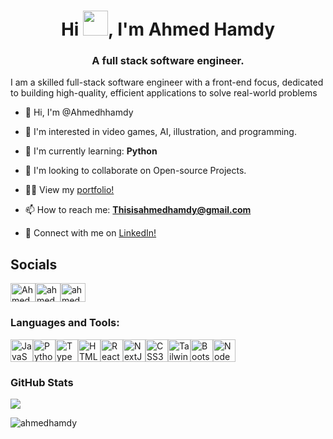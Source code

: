 <h1 align="center">Hi <img src="https://raw.githubusercontent.com/sudnyeshtalekar/sudnyeshtalekar/master/Assets/Hi.gif" width="40" />, I&#39;m Ahmed Hamdy</h1>
<h3 align="center">A full stack software engineer.</h3>

I am a skilled full-stack software engineer with a front-end focus, dedicated to building high-quality, efficient applications to solve real-world problems

- 👋 Hi, I&#39;m @Ahmedhhamdy

- 👀 I&#39;m interested in video games, AI, illustration, and programming.

- 🌱 I&#39;m currently learning: **Python**

- 👯 I&#39;m looking to collaborate on Open-source Projects.

- 👨‍💻 View my [portfolio!](https://ahmedhhamdy.vercel.app/)

- 📫 How to reach me: **Thisisahmedhamdy@gmail.com**

- 📄 Connect with me on [LinkedIn!](https://www.linkedin.com/in/ahmed-hamdy-a71a28181/)

<h2 align="left"> Socials</h2>
<p align="left"><a href="https://twitter.com/Ahmed_Hamdyx" target="blank"><img align="center" src="https://raw.githubusercontent.com/rahuldkjain/github-profile-readme-generator/master/src/images/icons/Social/twitter.svg" alt="Ahmed_Hamdyx" height="30" width="40" /></a><a href="https://www.linkedin.com/in/ahmed-hamdy-a71a28181/" target="blank"><img align="center" src="https://raw.githubusercontent.com/rahuldkjain/github-profile-readme-generator/master/src/images/icons/Social/linked-in-alt.svg" alt="ahmedhamdy" height="30" width="40" /></a><a href="https://github.com/AhmedHHamdy" target="blank"><img align="center" src="https://raw.githubusercontent.com/rahuldkjain/github-profile-readme-generator/master/src/images/icons/Social/github.svg" alt="ahmedhamdy" height="30" width="40" /></a>
</p>

<h3 align="left">Languages and Tools:</h3>
<p align="left">
<a href="https://developer.mozilla.org/en-US/docs/Web/JavaScript" target="_blank" rel="noreferrer"><img src="https://raw.githubusercontent.com/danielcranney/readme-generator/main/public/icons/skills/javascript-colored.svg" width="36" height="36" alt="JavaScript" /></a><a href="https://www.python.org/" target="_blank" rel="noreferrer"><img src="https://raw.githubusercontent.com/danielcranney/readme-generator/main/public/icons/skills/python-colored.svg" width="36" height="36" alt="Python" /></a><a href="https://www.typescriptlang.org/" target="_blank" rel="noreferrer"><img src="https://raw.githubusercontent.com/danielcranney/readme-generator/main/public/icons/skills/typescript-colored.svg" width="36" height="36" alt="TypeScript" /></a><a href="https://developer.mozilla.org/en-US/docs/Glossary/HTML5" target="_blank" rel="noreferrer"><img src="https://raw.githubusercontent.com/danielcranney/readme-generator/main/public/icons/skills/html5-colored.svg" width="36" height="36" alt="HTML5" /></a><a href="https://reactjs.org/" target="_blank" rel="noreferrer"><img src="https://raw.githubusercontent.com/danielcranney/readme-generator/main/public/icons/skills/react-colored.svg" width="36" height="36" alt="React" /></a><a href="https://nextjs.org/docs" target="_blank" rel="noreferrer"><img src="https://raw.githubusercontent.com/danielcranney/readme-generator/main/public/icons/skills/nextjs-colored-dark.svg" width="36" height="36" alt="NextJs" /></a><a href="https://www.w3.org/TR/CSS/#css" target="_blank" rel="noreferrer"><img src="https://raw.githubusercontent.com/danielcranney/readme-generator/main/public/icons/skills/css3-colored.svg" width="36" height="36" alt="CSS3" /></a><a href="https://tailwindcss.com/" target="_blank" rel="noreferrer"><img src="https://raw.githubusercontent.com/danielcranney/readme-generator/main/public/icons/skills/tailwindcss-colored.svg" width="36" height="36" alt="TailwindCSS" /></a><a href="https://getbootstrap.com/" target="_blank" rel="noreferrer"><img src="https://raw.githubusercontent.com/danielcranney/readme-generator/main/public/icons/skills/bootstrap-colored.svg" width="36" height="36" alt="Bootstrap" /></a><a href="https://nodejs.org/en/" target="_blank" rel="noreferrer"><img src="https://raw.githubusercontent.com/danielcranney/readme-generator/main/public/icons/skills/nodejs-colored.svg" width="36" height="36" alt="NodeJS" /></a>
</p>

<h3 align="left">GitHub Stats</h3>
<p align="left">
<a href="http://www.github.com/jennifertieu"><img src="https://github-readme-streak-stats.herokuapp.com/?user=ahmedhhamdy&theme=buefy-dark" /></a>

<!--<div align="center">-->
<!--  <img width="800" src="https://github-readme-streak-stats.herokuapp.com?user=ahmedhhamdy&theme=buefy-dark"/>-->
<!--  </div>-->
  


<!-- <h2 align="center">Highlighted Projects </h2>
<div align="center">
<table>

<tr>
<td width="50%">
<h3 align="center" color="white">Watchpedia🎬</h2>
<div align="center" >  
<a href='https://watchpedia.netlify.app/'>
<img src="https://i.ibb.co/nRxkjKF/ezgif-com-video-to-gif-3.gif" alt="Watchpedia"  width="100%" />
</a>
<br>
<br>
<p>
<a href="https://github.com/AhmedHHamdy/Watchpedia" target="_blank"><img src="https://img.shields.io/badge/Code-red?style=for-the-badge&logo=github"/>
</a>  
<a href="https://watchpedia.netlify.app/" target="_blank">
<img src="https://img.shields.io/badge/-website-green?style=for-the-badge&color=purple"/>
</a>
</p>
<p><strong>JavaScript, CSS3, HTML5, Tailwind and WatchMode API </strong> - This is a website that displays trending movies and TV shows, and provides a large database of information about these titles. The website was built using HTML, CSS, and JavaScript, and utilizes APIs to gather data about movies and TV shows.</p>
</div>
</td>
<td width="50%">
<h3 align="center" color="white">Tic-Tac-Toe 🎲</h2>
<div align="center" >
<a href='https://tictactoeappgame.netlify.app/'>
<img src="https://i.ibb.co/6Nw3DRt/ezgif-com-video-to-gif-2.gif" alt="Tic-Tac-Toe"  width="100%" />
</a>
<br>
<br>
<p>
<a href="https://github.com/AhmedHHamdy/Tic-Tac-Toe" target="_blank">
<img src="https://img.shields.io/badge/Code-red?style=for-the-badge&logo=github"/>
</a>  
<a href="https://tictactoeappgame.netlify.app/" target="_blank">
<img src="https://img.shields.io/badge/-website-green?style=for-the-badge&color=purple"/>
</a>
</p>
<p><strong>HTML, CSS, and JavaScript</strong> - This is a web-based Tic-Tac-Toe game with an AI opponent, built using HTML, CSS, and JavaScript. The game allows the user to play against the AI, which uses a simple algorithm to determine its moves.</p>
</div>
</td>
</table>
<div align="center">
<table>
<tr>
<tr>
<td width="50%">
<h3 align="center" color="white">100Devs - Calculator 🧮</h2>
<div align="center" >  
<a href='https://100devscalculator.netlify.app/'>
<img src="https://i.ibb.co/4jVzd4r/ezgif-com-video-to-gif-1.gif" alt="" width="100%" />
</a>
<br>
<br>
<p>
<a href="https://github.com/AhmedHHamdy/100devs-calculator" target="_blank">
<img src="https://img.shields.io/badge/Code-red?style=for-the-badge&logo=github"/>
</a>  
<a href="https://100devscalculator.netlify.app/" target="_blank">
<img src="https://img.shields.io/badge/-website-green?style=for-the-badge&color=purple"/>
</a></p>
<p><strong>HTML, CSS, and JavaScript</strong> - This is a calculator web application that performs basic arithmetic operations such as addition, subtraction, multiplication, and division. The application was built using HTML, CSS, and JavaScript.</p>
</div>
</td>
<td width="50%">
<h3 align="center" color="white">Drinkify 🍸</h2>
<div align="center" >  
<a href='https://drinkifysite.netlify.app/'>
<img src="https://media3.giphy.com/media/bdMhp3JG2H6CxkQDRF/giphy.gif?cid=790b761192c6456e149ae95b9458fbd3d16422519d205a49&rid=giphy.gif&ct=g" alt="Drinkify"  width="100%" />
</a>
<br>
<br>
<p>
<a href="https://github.com/AhmedHHamdy/Drinkify" target="_blank">
<img src="https://img.shields.io/badge/Code-red?style=for-the-badge&logo=github"/>
</a>  
<a href="https://drinkifysite.netlify.app/" target="_blank">
<img src="https://img.shields.io/badge/-website-green?style=for-the-badge&color=purple"/>
</a>
</p>
<p><strong>JavaScript, CSS3, HTML5, TheCocktailDB API</strong> - This site was intended as a bartenders' best friend! A user can search through hundreds of drink recipes and like various recipes.</p>
</div>
</td>
</table>
<div align="center">
<table>
<tr>
<tr>
<td width="50%">
<h3 align="center" color="white">NASA-Picture-Of-the-Day 🌌</h2>
<div align="center" >  
<a href='https://nasapictureofthedayapi.netlify.app/'>
<img src="https://media1.giphy.com/media/XgmklQLQ7ydFhYm8G0/giphy.gif?cid=790b7611e46197dfced0a601fb21e998f27200413aae79bc&rid=giphy.gif&ct=g" alt="" width="100%" />
</a>
<br>
<br>
<p>
<a href="https://github.com/AhmedHHamdy/NASA-Picture-Of-the-Day" target="_blank">
<img src="https://img.shields.io/badge/Code-red?style=for-the-badge&logo=github"/>
</a>  
<a href="https://nasapictureofthedayapi.netlify.app/" target="_blank">
<img src="https://img.shields.io/badge/-website-green?style=for-the-badge&color=purple"/>
</a>
</p>
<p><strong>JavaScript, CSS3, HTML5, NASA API</strong> - The objective is to have the user be able to enter a date and then get in return an image and some other piece of information from the NASA APOD API.</p>
</div>
</td>
<td width="50%">
<h3 align="center" color="white">StarWarsCharacters </h2>
<div align="center" >  
<a href='https://starwarscharactersapp.netlify.app/'>
<img src="https://media0.giphy.com/media/nh1jBMJPZXhGeVLetd/giphy.gif?cid=790b7611ad4554d93bb255202a5109b1000cb5fbec95b625&rid=giphy.gif&ct=g" alt="" width="100%" />
</a>
<br>
<br>
<p>
<a href="https://github.com/AhmedHHamdy/StarWarsCharacters" target="_blank">
<img src="https://img.shields.io/badge/Code-red?style=for-the-badge&logo=github"/>
</a>  
<a href="https://starwarscharactersapp.netlify.app/" target="_blank">
<img src="https://img.shields.io/badge/-website-green?style=for-the-badge&color=purple"/>
</a>
</p>
<p><strong>JavaScript, CSS3, HTML5</strong> - An  application to showcase Star Wars characters. The application allows user to hear the voices of Star Wars characters.<br> Work in progress.</p>
</div>
</td>
</table><div align="center">
<table><tr></table> -->

<br />

<p align="left" ><img align="center" src="https://github-readme-stats.vercel.app/api/top-langs?username=ahmedhhamdy&show_icons=true&locale=en&layout=compact&theme=dark" alt="ahmedhamdy"  /></p>
